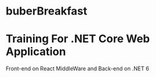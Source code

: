 # buberBreakfast
# Training For .NET Core Web Application
  Front-end on React
  MiddleWare and Back-end on .NET 6
